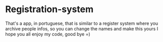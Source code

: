 # Registration-system
That's a app, in portuguese, that is similar to a register system where you archive people infos, so you can change the names and make this yours
I hope you all enjoy my code, good bye =)
